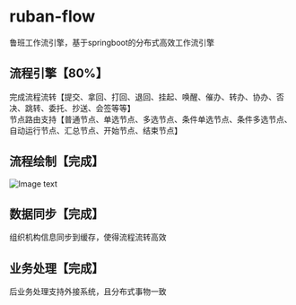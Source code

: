 # ruban-flow
鲁班工作流引擎，基于springboot的分布式高效工作流引擎
## 流程引擎【80%】
完成流程流转【提交、拿回、打回、退回、挂起、唤醒、催办、转办、协办、否决、跳转、委托、抄送、会签等等】  
节点路由支持【普通节点、单选节点、多选节点、条件单选节点、条件多选节点、自动运行节点、汇总节点、开始节点、结束节点】
## 流程绘制【完成】
![Image text](https://github.com/figuewang/ruban-flow/blob/master/ruban-studio/src/main/resources/static/images/studio.png)
## 数据同步【完成】
组织机构信息同步到缓存，使得流程流转高效
## 业务处理【完成】
后业务处理支持外接系统，且分布式事物一致


